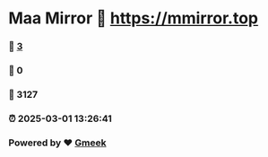# Maa Mirror :link: https://mmirror.top 
### :page_facing_up: [3](https://mmirror.top/tag.html) 
### :speech_balloon: 0 
### :hibiscus: 3127 
### :alarm_clock: 2025-03-01 13:26:41 
### Powered by :heart: [Gmeek](https://github.com/Meekdai/Gmeek)
